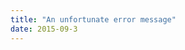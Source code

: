 ```yaml
---
title: "An unfortunate error message"
date: 2015-09-3
---
```


<!-- https://uiwriting.tumblr.com/post/128266509134/an-unfortunate-error-message -->

